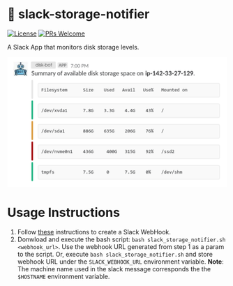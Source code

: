 # :rocket: slack-storage-notifier

[![License](https://img.shields.io/badge/License-Apache%202.0-blue.svg)](https://opensource.org/licenses/Apache-2.0) [![PRs Welcome](https://img.shields.io/badge/PRs-welcome-brightgreen.svg?style=flat-square)](http://makeapullrequest.com)

A Slack App that monitors disk storage levels.

![image](notification.png)

# Usage Instructions
1. Follow [these](https://zir0-93.github.io/2018/slack-disk-storage-notifier/) instructions to create a Slack WebHook.
2. Donwload and execute the bash script: `bash slack_storage_notifier.sh  <webhook_url>`. Use the webhook URL generated from step 1 as a param to the script. Or, execute 
`bash slack_storage_notifier.sh` and store webhook URL under the `SLACK_WEBHOOK_URL` environment variable.
**Note**: The machine name used in the slack message corresponds the the `$HOSTNAME` environment variable.
